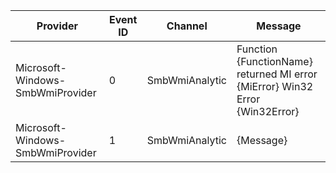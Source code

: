 Provider                          |  Event ID  |  Channel         |  Message
----------------------------------|------------|------------------|------------------------------------------------------------------------------
Microsoft-Windows-SmbWmiProvider  |  0         |  SmbWmiAnalytic  |  Function {FunctionName} returned MI error {MiError} Win32 Error {Win32Error}
Microsoft-Windows-SmbWmiProvider  |  1         |  SmbWmiAnalytic  |  {Message}